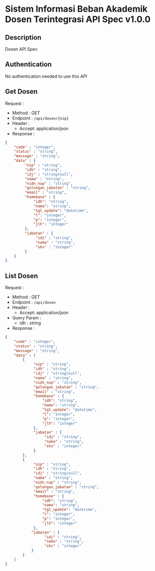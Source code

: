 # Sistem Informasi Beban Akademik Dosen Terintegrasi API Spec v1.0.0 

## Description
Dosen API Spec

## Authentication
No authentication needed to use this API

## Get Dosen
Request :
- Method : GET
- Endpoint : `/api/dosen/{nip}`
- Header :
    - Accept: application/json
- Response :

```json 
{
    "code" : "integer",
    "status" : "string",
    "message" : "string",
    "data" : {
         "nip" : "string",
         "idh" : "string",
         "idj" : "string|null",
         "nama" : "string",
         "nidn_nup" : "string",
         "golongan_jabatan" : "string",
         "email" : "string",
         "homebase" : {
             "idh": "string",
             "nama": "string",
             "tgl_update": "datetime",
             "l": "integer",
             "p": "integer",
             "jlh": "integer"
         },
         "jabatan" : {
              "idj" : "string",
              "nama" : "string",
              "sks" : "integer"
         }
    }
}
```

## List Dosen
Request :
- Method : GET
- Endpoint : `/api/dosen`
- Header :
    - Accept: application/json
- Query Param :
    - idh : string
- Response :

```json 
{
    "code" : "integer",
    "status" : "string",
    "message" : "string",
    "data" : [
        {
             "nip" : "string",
             "idh" : "string",
             "idj" : "string|null",
             "nama" : "string",
             "nidn_nup" : "string",
             "golongan_jabatan" : "string",
             "email" : "string",
             "homebase" : {
                 "idh": "string",
                 "nama": "string",
                 "tgl_update": "datetime",
                 "l": "integer",
                 "p": "integer",
                 "jlh": "integer"
             },
             "jabatan" : {
                  "idj" : "string",
                  "nama" : "string",
                  "sks" : "integer"
             }
        },
        {
             "nip" : "string",
             "idh" : "string",
             "idj" : "string|null",
             "nama" : "string",
             "nidn_nup" : "string",
             "golongan_jabatan" : "string",
             "email" : "string",
             "homebase" : {
                 "idh": "string",
                 "nama": "string",
                 "tgl_update": "datetime",
                 "l": "integer",
                 "p": "integer",
                 "jlh": "integer"
             },
            "jabatan" : {
                  "idj" : "string",
                  "nama" : "string",
                  "sks" : "integer"
            }
        }
    ]
}
```